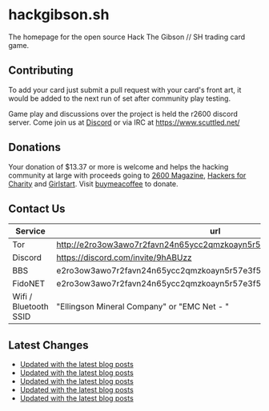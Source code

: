 # hackgibson.sh
The homepage for the open source Hack The Gibson // SH trading card game.


## Contributing

To add your card just submit a pull request with your card's front art, it would be added to the next run of set after community play testing.

Game play and discussions over the project is held the r2600 discord server. Come join us at [Discord](https://discord.com/invite/9hABUzz) or via IRC at https://www.scuttled.net/


## Donations

Your donation of $13.37 or more is welcome and helps the hacking community at large with proceeds going to [2600 Magazine](https://2600.com/), [Hackers for Charity](https://hackersforcharity.org) and [Girlstart](https://girlstart.org).  Visit [buymeacoffee](https://www.buymeacoffee.com/hackgibson.sh) to donate.


## Contact Us

Service | url
-|-
Tor | http://e2ro3ow3awo7r2favn24n65ycc2qmzkoayn5r57e3f56nvjwdcgg32ad.onion
Discord | https://discord.com/invite/9hABUzz
BBS | e2ro3ow3awo7r2favn24n65ycc2qmzkoayn5r57e3f56nvjwdcgg32ad.onion:23
FidoNET | e2ro3ow3awo7r2favn24n65ycc2qmzkoayn5r57e3f56nvjwdcgg32ad.onion:24554
Wifi / Bluetooth SSID | "Ellingson Mineral Company" or "EMC Net - <fidonet address>"

## Latest Changes
<!-- BLOG-POST-LIST:START -->
- [Updated with the latest blog posts](https://github.com/DFW2600/hackgibson.sh/commit/538a5b7cb33df9131cfc9b8c673c5fcdeff09484)
- [Updated with the latest blog posts](https://github.com/DFW2600/hackgibson.sh/commit/e9c78efeb1b3e1c95fb71f852098e271ab5c4aeb)
- [Updated with the latest blog posts](https://github.com/DFW2600/hackgibson.sh/commit/67f65a96f1281848d006ba08e9c3c1118ac770d2)
- [Updated with the latest blog posts](https://github.com/DFW2600/hackgibson.sh/commit/8535cab3fe983b1c82849d85b4ebb3116e4269dd)
- [Updated with the latest blog posts](https://github.com/DFW2600/hackgibson.sh/commit/e3c8e40ebe1f1bf80e015fa3a9aa9a9ab7c45c0b)
<!-- BLOG-POST-LIST:END -->
